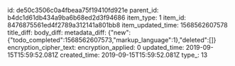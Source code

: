 id: de50c3506c0a4fbeaa75f19410fd921e
parent_id: b4dc1d61db434a9ba6b68ed2d3f94686
item_type: 1
item_id: 8476875561ed4f2789a312141a801bb8
item_updated_time: 1568562607578
title_diff: 
body_diff: 
metadata_diff: {"new":{"todo_completed":1568562607573,"markup_language":1},"deleted":[]}
encryption_cipher_text: 
encryption_applied: 0
updated_time: 2019-09-15T15:59:52.081Z
created_time: 2019-09-15T15:59:52.081Z
type_: 13